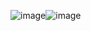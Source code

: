 ![image](https://github.com/Dsj0036/Txt2Hx/assets/97750772/2c7e8dc9-6a37-4c0b-8f2a-d7be4632372c)![image](https://github.com/Dsj0036/Txt2Hx/assets/97750772/d6d07eed-5ff7-4b28-9ec5-75fd68211f10)
